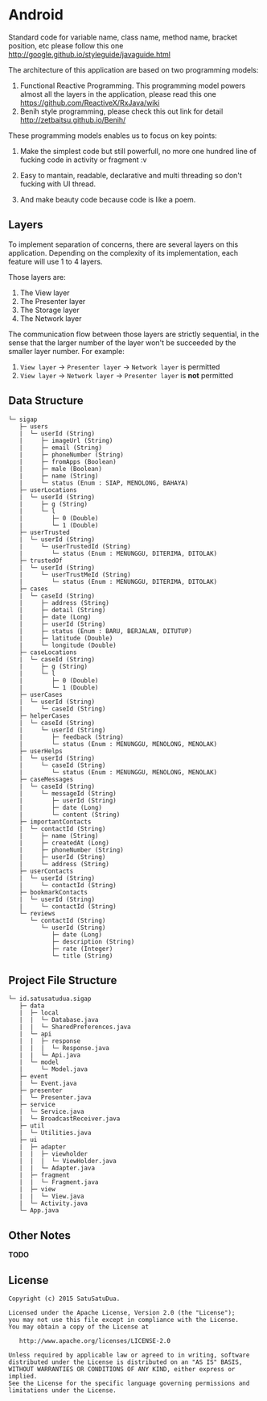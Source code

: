 # Android

Standard code for variable name, class name, method name, bracket position, etc please follow this one http://google.github.io/styleguide/javaguide.html

The architecture of this application are based on two programming models:

1. Functional Reactive Programming. This programming model powers almost all the layers in the application, please read this one https://github.com/ReactiveX/RxJava/wiki
2. Benih style programming, please check this out link for detail http://zetbaitsu.github.io/Benih/

These programming models enables us to focus on key points:

1. Make the simplest code but still powerfull, no more one hundred line of fucking code in activity or fragment :v
	
2. Easy to mantain, readable, declarative and multi threading so don't fucking with UI thread.

3. And make beauty code because code is like a poem.


## Layers

To implement separation of concerns, there are several layers on this application. Depending on the complexity of its implementation, each feature will use 1 to 4 layers.

Those layers are:

1. The View layer
2. The Presenter layer
3. The Storage layer
4. The Network layer

The communication flow between those layers are strictly sequential, in the sense that the larger number of the layer won't be succeeded by the smaller layer number. For example:

1. `View layer` -> `Presenter layer` -> `Network layer` is permitted
2. `View layer` -> `Network layer` -> `Presenter layer` is **not** permitted

## Data Structure
```
└─ sigap
   ├─ users
   |  └─ userId (String)
   |     ├─ imageUrl (String)
   |     ├─ email (String)
   |     ├─ phoneNumber (String)
   |     ├─ fromApps (Boolean)
   |     ├─ male (Boolean)
   |     ├─ name (String)
   |     └─ status (Enum : SIAP, MENOLONG, BAHAYA)
   ├─ userLocations
   |  └─ userId (String)
   |     ├─ g (String)
   |     └─ l
   |        ├─ 0 (Double)
   |        └─ 1 (Double)
   ├─ userTrusted
   |  └─ userId (String)
   |     └─ userTrustedId (String)
   |        └─ status (Enum : MENUNGGU, DITERIMA, DITOLAK)
   ├─ trustedOf
   |  └─ userId (String)
   |     └─ userTrustMeId (String)
   |        └─ status (Enum : MENUNGGU, DITERIMA, DITOLAK)
   ├─ cases
   |  └─ caseId (String)
   |     ├─ address (String)
   |     ├─ detail (String)
   |     ├─ date (Long)
   |     ├─ userId (String)
   |     ├─ status (Enum : BARU, BERJALAN, DITUTUP)
   |     ├─ latitude (Double)
   |     └─ longitude (Double)
   ├─ caseLocations
   |  └─ caseId (String)
   |     ├─ g (String)
   |     └─ l
   |        ├─ 0 (Double)
   |        └─ 1 (Double)
   ├─ userCases
   |  └─ userId (String)
   |     └─ caseId (String)
   ├─ helperCases
   |  └─ caseId (String)
   |     └─ userId (String)
   |        ├─ feedback (String)
   |        └─ status (Enum : MENUNGGU, MENOLONG, MENOLAK)
   ├─ userHelps
   |  └─ userId (String)
   |     └─ caseId (String)
   |        └─ status (Enum : MENUNGGU, MENOLONG, MENOLAK)
   ├─ caseMessages
   |  └─ caseId (String)
   |     └─ messageId (String)
   |        ├─ userId (String)
   |        ├─ date (Long)
   |        └─ content (String)
   ├─ importantContacts
   |  └─ contactId (String)
   |     ├─ name (String)
   |     ├─ createdAt (Long)
   |     ├─ phoneNumber (String)
   |     ├─ userId (String)
   |     └─ address (String)
   ├─ userContacts
   |  └─ userId (String)
   |     └─ contactId (String)
   ├─ bookmarkContacts
   |  └─ userId (String)
   |     └─ contactId (String)
   └─ reviews
      └─ contactId (String)
         └─ userId (String)
            ├─ date (Long)
            ├─ description (String)
            ├─ rate (Integer)
            └─ title (String)
```

## Project File Structure
```
└─ id.satusatudua.sigap
   ├─ data
   |  ├─ local
   |  |  └─ Database.java
   |  |  └─ SharedPreferences.java
   |  └─ api
   |  |  ├─ response
   |  |  |  └─ Response.java
   |  |  └─ Api.java
   |  └─ model
   |     └─ Model.java
   ├─ event
   |  └─ Event.java
   ├─ presenter
   |  └─ Presenter.java
   ├─ service
   |  └─ Service.java
   |  └─ BroadcastReceiver.java
   ├─ util
   |  └─ Utilities.java
   ├─ ui
   |  ├─ adapter
   |  |  ├─ viewholder
   |  |  |  └─ ViewHolder.java
   |  |  └─ Adapter.java
   |  ├─ fragment
   |  |  └─ Fragment.java
   |  ├─ view
   |  |  └─ View.java
   |  └─ Activity.java
   └─ App.java
```

## Other Notes

**TODO**

License
-------
    Copyright (c) 2015 SatuSatuDua.
    
    Licensed under the Apache License, Version 2.0 (the "License");
    you may not use this file except in compliance with the License.
    You may obtain a copy of the License at

       http://www.apache.org/licenses/LICENSE-2.0

    Unless required by applicable law or agreed to in writing, software
    distributed under the License is distributed on an "AS IS" BASIS,
    WITHOUT WARRANTIES OR CONDITIONS OF ANY KIND, either express or implied.
    See the License for the specific language governing permissions and
    limitations under the License.
